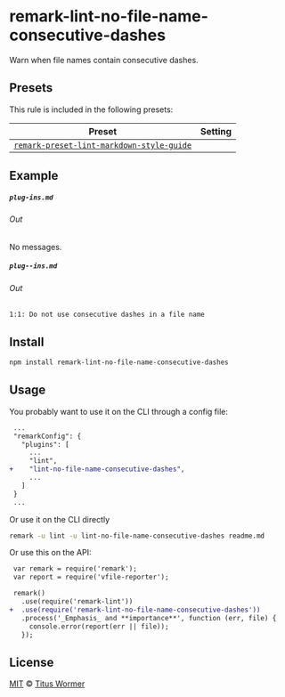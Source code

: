 <!--This file is generated-->

# remark-lint-no-file-name-consecutive-dashes

Warn when file names contain consecutive dashes.

## Presets

This rule is included in the following presets:

| Preset | Setting |
| ------ | ------- |
| [`remark-preset-lint-markdown-style-guide`](https://github.com/remarkjs/remark-lint/tree/master/packages/remark-preset-lint-markdown-style-guide) |  |

## Example

##### `plug-ins.md`

###### Out

No messages.

##### `plug--ins.md`

###### Out

```text
1:1: Do not use consecutive dashes in a file name
```

## Install

```sh
npm install remark-lint-no-file-name-consecutive-dashes
```

## Usage

You probably want to use it on the CLI through a config file:

```diff
 ...
 "remarkConfig": {
   "plugins": [
     ...
     "lint",
+    "lint-no-file-name-consecutive-dashes",
     ...
   ]
 }
 ...
```

Or use it on the CLI directly

```sh
remark -u lint -u lint-no-file-name-consecutive-dashes readme.md
```

Or use this on the API:

```diff
 var remark = require('remark');
 var report = require('vfile-reporter');

 remark()
   .use(require('remark-lint'))
+  .use(require('remark-lint-no-file-name-consecutive-dashes'))
   .process('_Emphasis_ and **importance**', function (err, file) {
     console.error(report(err || file));
   });
```

## License

[MIT](https://github.com/remarkjs/remark-lint/blob/master/license) © [Titus Wormer](http://wooorm.com)
